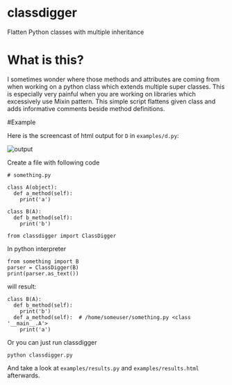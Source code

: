 # classdigger
Flatten Python classes with multiple inheritance

# What is this?
I sometimes wonder where those methods and attributes are coming from when working on a python class which extends multiple super classes. This is especially very painful when you are working on libraries which excessively use Mixin pattern. This simple script flattens given class and adds informative comments beside method definitions.

#Example

Here is the screencast of html output for ```D``` in  ```examples/d.py```:

![output](https://raw.githubusercontent.com/tatterdemalion/classdigger/master/output.gif)


Create a file with following code
```
# something.py

class A(object):
  def a_method(self):
    print('a')

class B(A):
  def b_method(self):
    print('b')
    
from classdigger import ClassDigger
```

In python interpreter
```
from something import B
parser = ClassDigger(B)
print(parser.as_text())
```

will result:

```
class B(A):
  def b_method(self):
    print('b')
  def a_method(self):  # /home/someuser/something.py <class '__main__.A'>
    print('a')
```

Or you can just run classdigger

```
python classdigger.py
```

And take a look at ```examples/results.py``` and ```examples/results.html``` afterwards.
